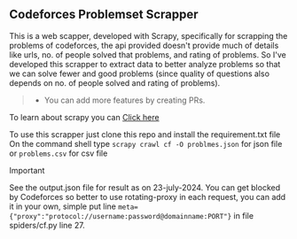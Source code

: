 ## Codeforces Problemset Scrapper
This is a web scapper, developed with Scrapy, specifically for scrapping the problems of codeforces, the api provided doesn't provide much of details like urls, no. of people solved that problems, and rating of problems. So I've developed
this scrapper to extract data to better analyze problems so that we can solve fewer and good problems (since quality of questions also depends on no. of people solved and rating of problems). 
>- You can add more features by creating PRs.

To learn about scrapy you can [Click here](https://docs.scrapy.org/en/latest/intro/overview.html)

To use this scrapper just clone this repo and install the requirement.txt file  
On the command shell type ```scrapy crawl cf -O problmes.json``` for json file or ```problems.csv``` for csv file

> [!IMPORTANT]
> See the output.json file for result as on 23-july-2024.
> You can get blocked by Codeforces so better to use rotating-proxy in each request, you can add it in your own, simple put line ```meta={"proxy":"protocol://username:password@domainname:PORT"}``` in file spiders/cf.py line 27.
